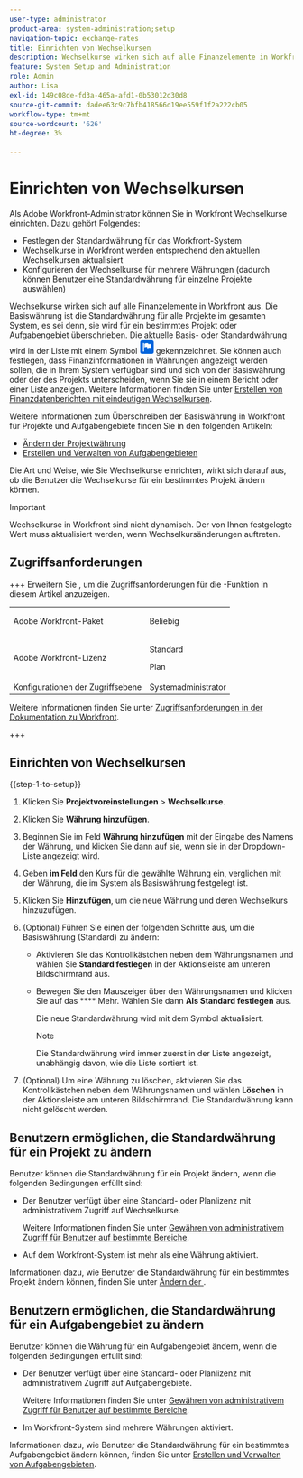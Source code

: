 ```yaml
---
user-type: administrator
product-area: system-administration;setup
navigation-topic: exchange-rates
title: Einrichten von Wechselkursen
description: Wechselkurse wirken sich auf alle Finanzelemente in Workfront aus. Die Basiswährung ist die Standardwährung für alle Projekte im System.
feature: System Setup and Administration
role: Admin
author: Lisa
exl-id: 149c08de-fd3a-465a-afd1-0b53012d30d8
source-git-commit: dadee63c9c7bfb418566d19ee559f1f2a222cb05
workflow-type: tm+mt
source-wordcount: '626'
ht-degree: 3%

---
```


# Einrichten von Wechselkursen

<!--
<p data-mc-conditions="QuicksilverOrClassic.Draft mode">*** DON'T DELETE, DRAFT OR HIDE THIS ARTICLE. IT IS LINKED TO THE PRODUCT, THROUGH THE CONTEXT SENSITIVE HELP LINKS. **</p>
-->

Als Adobe Workfront-Administrator können Sie in Workfront Wechselkurse einrichten. Dazu gehört Folgendes:

* Festlegen der Standardwährung für das Workfront-System
* Wechselkurse in Workfront werden entsprechend den aktuellen Wechselkursen aktualisiert
* Konfigurieren der Wechselkurse für mehrere Währungen (dadurch können Benutzer eine Standardwährung für einzelne Projekte auswählen)

Wechselkurse wirken sich auf alle Finanzelemente in Workfront aus. Die Basiswährung ist die Standardwährung für alle Projekte im gesamten System, es sei denn, sie wird für ein bestimmtes Projekt oder Aufgabengebiet überschrieben. Die aktuelle Basis- oder Standardwährung wird in der Liste mit einem Symbol ![Standardwährungssymbol](assets/default-icon.png) gekennzeichnet. Sie können auch festlegen, dass Finanzinformationen in Währungen angezeigt werden sollen, die in Ihrem System verfügbar sind und sich von der Basiswährung oder der des Projekts unterscheiden, wenn Sie sie in einem Bericht oder einer Liste anzeigen. Weitere Informationen finden Sie unter [Erstellen von Finanzdatenberichten mit eindeutigen Wechselkursen](../../../reports-and-dashboards/reports/creating-and-managing-reports/create-financial-data-reports-unique-exchange-rates.md).

Weitere Informationen zum Überschreiben der Basiswährung in Workfront für Projekte und Aufgabengebiete finden Sie in den folgenden Artikeln:

* [Ändern der Projektwährung](../../../manage-work/projects/project-finances/change-project-currency.md)
* [Erstellen und Verwalten von Aufgabengebieten](../../../administration-and-setup/set-up-workfront/organizational-setup/create-manage-job-roles.md)

Die Art und Weise, wie Sie Wechselkurse einrichten, wirkt sich darauf aus, ob die Benutzer die Wechselkurse für ein bestimmtes Projekt ändern können.

>[!IMPORTANT]
>
>Wechselkurse in Workfront sind nicht dynamisch. Der von Ihnen festgelegte Wert muss aktualisiert werden, wenn Wechselkursänderungen auftreten.

## Zugriffsanforderungen

+++ Erweitern Sie , um die Zugriffsanforderungen für die -Funktion in diesem Artikel anzuzeigen.

<table style="table-layout:auto"> 
 <col> 
 <col> 
 <tbody> 
  <tr> 
   <td>Adobe Workfront-Paket</td> 
   <td><p>Beliebig</p></td> 
  </tr> 
  <tr> 
   <td>Adobe Workfront-Lizenz</td> 
   <td><p>Standard</p>
       <p>Plan</p></td>
  </tr> 
  <tr> 
   <td>Konfigurationen der Zugriffsebene</td> 
   <td>Systemadministrator</td> 
  </tr> 
 </tbody> 
</table>

Weitere Informationen finden Sie unter [Zugriffsanforderungen in der Dokumentation zu Workfront](/help/quicksilver/administration-and-setup/add-users/access-levels-and-object-permissions/access-level-requirements-in-documentation.md).

+++

## Einrichten von Wechselkursen

{{step-1-to-setup}}

1. Klicken Sie **Projektvoreinstellungen** > **Wechselkurse**.

1. Klicken Sie **Währung hinzufügen**.
1. Beginnen Sie im Feld **Währung hinzufügen** mit der Eingabe des Namens der Währung, und klicken Sie dann auf sie, wenn sie in der Dropdown-Liste angezeigt wird.
1. Geben **im Feld** den Kurs für die gewählte Währung ein, verglichen mit der Währung, die im System als Basiswährung festgelegt ist.
1. Klicken Sie **Hinzufügen**, um die neue Währung und deren Wechselkurs hinzuzufügen.
1. (Optional) Führen Sie einen der folgenden Schritte aus, um die Basiswährung (Standard) zu ändern:

   * Aktivieren Sie das Kontrollkästchen neben dem Währungsnamen und wählen Sie **Standard festlegen** in der Aktionsleiste am unteren Bildschirmrand aus.
   * Bewegen Sie den Mauszeiger über den Währungsnamen und klicken Sie auf das **** Mehr. Wählen Sie dann **Als Standard festlegen** aus.

     Die neue Standardwährung wird mit dem Symbol aktualisiert.

     >[!NOTE]
     >
     >Die Standardwährung wird immer zuerst in der Liste angezeigt, unabhängig davon, wie die Liste sortiert ist.

1. (Optional) Um eine Währung zu löschen, aktivieren Sie das Kontrollkästchen neben dem Währungsnamen und wählen **Löschen** in der Aktionsleiste am unteren Bildschirmrand. Die Standardwährung kann nicht gelöscht werden.

## Benutzern ermöglichen, die Standardwährung für ein Projekt zu ändern

Benutzer können die Standardwährung für ein Projekt ändern, wenn die folgenden Bedingungen erfüllt sind:

* Der Benutzer verfügt über eine Standard- oder Planlizenz mit administrativem Zugriff auf Wechselkurse.

  Weitere Informationen finden Sie unter [Gewähren von administrativem Zugriff für Benutzer auf bestimmte Bereiche](../../../administration-and-setup/add-users/configure-and-grant-access/grant-users-admin-access-certain-areas.md).

* Auf dem Workfront-System ist mehr als eine Währung aktiviert.

Informationen dazu, wie Benutzer die Standardwährung für ein bestimmtes Projekt ändern können, finden Sie unter [Ändern der ](../../../manage-work/projects/project-finances/change-project-currency.md).

## Benutzern ermöglichen, die Standardwährung für ein Aufgabengebiet zu ändern

Benutzer können die Währung für ein Aufgabengebiet ändern, wenn die folgenden Bedingungen erfüllt sind:

* Der Benutzer verfügt über eine Standard- oder Planlizenz mit administrativem Zugriff auf Aufgabengebiete.

  Weitere Informationen finden Sie unter [Gewähren von administrativem Zugriff für Benutzer auf bestimmte Bereiche](../../../administration-and-setup/add-users/configure-and-grant-access/grant-users-admin-access-certain-areas.md).

* Im Workfront-System sind mehrere Währungen aktiviert.

Informationen dazu, wie Benutzer die Standardwährung für ein bestimmtes Aufgabengebiet ändern können, finden Sie unter [Erstellen und Verwalten von Aufgabengebieten](../../../administration-and-setup/set-up-workfront/organizational-setup/create-manage-job-roles.md).


<!--The default currency is the currency that is used as the default for all projects and reports throughout the system. The current default is indicated with an icon ![Default currency icon](assets/default-icon.png).-->
